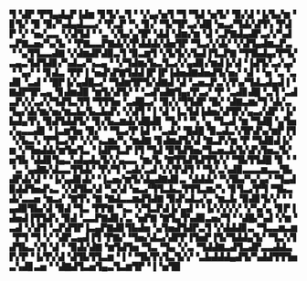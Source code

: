 ▜▝▟▛▝▛▜▄▟▄▛▐▟▆▝▊▜▞▃▜▝▝▞▄▞▅▜▝▜▝▜▟▝▅▜▞▝▉▞▟▝▐▞▙▞▆▝▊▜▞▝▉▝▉▞▚▟▄▟▃▃▞▝▛▃▛▝▚▝▊▞▝▜▞▜▛▃▞▟█▝▅▃▞▜▟▞▟▜▚▝▛▟▛▝▞▝▅▞▃▃▝▞▟▜▟▝▝▃▝▞▙▞▄▜▛▝▟▟▝▟▆▞▆▝▟▝▃▛▇▟▄▟▛▃▞▞▚▟▃▛▇▃▅▞▚▞▙▝▝▛▇▃▃▛▇▟▞▞▛▟▟▟▞▟▅▜▛▝▜▃▞▞▟▞▝▞▟▜▄▟▆▃▛▃▝▝▄▜▜▃▃▟▇▝▞▟▆▟▛▟▉▃▜▝▉▃▆▜▝▞▙▜▞▞▙▟▐▜▃▛▇▝▜▜▙▟▄▞▛▜▞▃▄▃▜▟▜▟▊▞▚▟▃▞▚▃▄▝▝▞▜▟▆▞▙▃▜▃▞▞▄▟▊▞▆▟▐▞▟▝▐▟▜▞▃▞▄▞▝▝▄▞▝▝▊▟▃▝▛▛▐▝▅▟▚▛▇▜▟▟▐▛▐▛▐▟▅▟▇▟▅▟▜▞▅▞▝▟▝▝▅▝▃▝▃▟▊▝▃▟▝▝█▛▐▞▄▟█▃▞▝▜▟▆▜▛▜▞▟▇▟▝▟▝▃▅▃▛▃▚▜▚▞▜▟▃▟▄▟▐▝▇▟▛▜▛▃▄▝▊▟▆▟▉▝▆▜▞▟▜▞▝▝▃▟▚▟▇▜▄▞▛▃▞▝▛▝▃▟▊▟█▝▃▜▝▃▟▃▛▞▞▃▞▞▜▟▜▃▜▜▝▜▜▜▅▝▃▟█▃▞▝▉▞▞▜▜▟▛▝█▞▝▟▇▃▆▞▜▝▟▞▃▜▄▞▟▞▆▞▅▞▆▃▙▞▙▃▙▟▚▝▞▟▜▝▐▝▟▝▐▃▜▟▐▟▅▞▟▜▛▞▄▃▞▟▛▝▐▞▙▟▄▜▚▝▉▟▜▟▟▜▞▝▊▞▙▃▆▟▞▟█▟▊▝▜▞▝▝▚▝▄▝▜▃▟▝▆▝▜▟█▝▄▜▅▞▄▃▃▟▊▝▐▃▆▜▅▝▉▞▝▝▜▃▞▛▐▟▝▝▃▟▞▝█▟█▝▉▃▟▃▚▜▛▟▚▞▆▛▐▜▝▞▙▃▚▝▛▜▃▞▛▝▞▞▚▃▆▞▚▝▆▟▇▝▊▟▆▟▜▞▟▝▇▃▛▞▆▝▛▝▜▟▉▟▐▞▆▝▞▜▅▟▟▞▆▜▅▜▃▝▐▟▛▜▃▛▐▜▝▜▟▝▉▜▟▜▅▞▜▃▅▃▙▜▞▟▚▜▅▃▜▞▅▜▙▝▟▟▊▜▄▃▚▟▄▟▄▜▞▞▄▃▃▝▆▞▙▝▇▜▜▟▜▟▜▜▞▞▝▜▙▜▜▟█▝▊▝▝▝▃▝▄▟▇▞▟▃▃▜▜▟▞▝▛▞▜▝▃▟▞▃▟▝▞▞▛▟▜▝▝▜▞▃▚▟▉▃▃▃▆▃▃▜▙▟▛▟▞▟▝▝▐▞▄▟▊▟▞▝▐▃▅▞▆▜▞▟▄▟▇▟▊▃▝▟▟▟▞▝▚▜▙▞▚▞▄▞▝▜▄▟▉▟▟▜▅▟▚▃▝▞▟▜▙▞▟▝▚▞▟▝▅▃▞▜▜▃▙▃▜▜▜▃▆▞▚▝▊▜▃▞▛▜▝▜▙▃▟▞▃▃▅▝▆▃▞▝▇▜▚▝▇▝▇▟▃▃▆▟▜▟▇▝▉▟▚▟▃▞▄▝▆▃▙▝▉▟▊▜▞▞▝▝▄▟▉▜▙▞▟▝▉▟▝▜▃▝▛▛▇▝▚▃▝▞▜▃▛▟▐▞▄▟▝▝▐▞▞▞▞▞▝▞▚▞▄▝▊▛▐▟▅▟▐▜▜▟▚▝▉▟▝▃▃▛▇▟▊▞▃▝▅▛▇▝▇▜▄▜▚▟▉▃▅▞▜▝▝▟█▞▚▟▝▞▆▝▃▟▝▞▟▜▝▃▛▟▜▛▐▃▄▛▇▟▊▜▙▟▅▝▄▜▅▟▜▟▛▃▜▝▞▟▟▟▊▃▝▜▃▃▆▃▆▝▛▜▝▜▝▞▝▟▛▃▄▟▐▜▝▛▇▞▝▜▅▞▟▃▞▟▛▛▐▜▅▛▐▜▞▜▟▟▄▜▞▝▜▃▚▜▟▜▙▃▚▜▝▟▝▝▉▟▞▟▇▝▆▜▟▜▅▝▜▃▝▜▄▝▞▃▝▜▟▟▇▃▟▜▃▟▛▃▃▟▟▃▛▞▛▝▐▞▛▞▟▝▟▜▙▜▜▃▆▝▐▝▝▜▙▜▚▜▃▜▞▞▝▃▙▟▟▟▄▟▜▞▚▟▟▜▜▜▅▃▚▟▊▃▅▝▝▟▇▟▜▃▅▜▄▃▜▃▆▜▛▝▐▝▅▜▉
